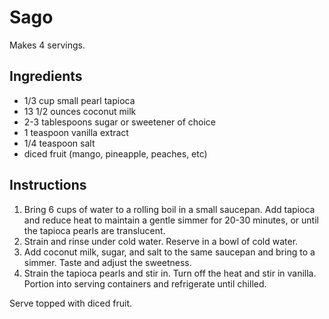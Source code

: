 # Sago

Makes 4 servings.

## Ingredients

- 1/3 cup small pearl tapioca
- 13 1/2 ounces coconut milk
- 2-3 tablespoons sugar or sweetener of choice
- 1 teaspoon vanilla extract
- 1/4 teaspoon salt
- diced fruit (mango, pineapple, peaches, etc)

## Instructions

1. Bring 6 cups of water to a rolling boil in a small saucepan. Add tapioca and reduce heat to maintain a gentle simmer for 20-30 minutes, or until the tapioca pearls are translucent.
2. Strain and rinse under cold water. Reserve in a bowl of cold water.
3. Add coconut milk, sugar, and salt to the same saucepan and bring to a simmer. Taste and adjust the sweetness.
4. Strain the tapioca pearls and stir in. Turn off the heat and stir in vanilla. Portion into serving containers and refrigerate until chilled.

Serve topped with diced fruit.

